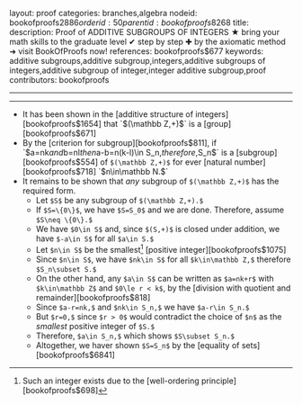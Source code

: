 layout: proof
categories: branches,algebra
nodeid: bookofproofs$2886
orderid: 50
parentid: bookofproofs$8268
title: 
description: Proof of ADDITIVE SUBGROUPS OF INTEGERS ★ bring your math skills to the graduate level ✔ step by step ✚ by the axiomatic method ➜ visit BookOfProofs now!
references: bookofproofs$677
keywords: additive subgroups,additive subgroup,integers,additive subgroups of integers,additive subgroup of integer,integer additive subgroup,proof
contributors: bookofproofs

---


---

* It has been shown in the [additive structure of integers][bookofproofs$1654] that `$(\mathbb Z,+)$` is a [group][bookofproofs$671]
* By the [criterion for subgroup][bookofproofs$811], if `$a=nk$` and `$b=nl$` then `$a-b=n(k-l)\in S_n,$` therefore, `$S_n$` is a [subgroup][bookofproofs$554] of  `$(\mathbb Z,+)$` for ever [natural number][bookofproofs$718] `$n\in\mathbb N.$` 
* It remains to be shown that _any_ subgroup of `$(\mathbb Z,+)$` has the required form.
   * Let `$S$` be any subgroup of `$(\mathbb Z,+).$`
   * If `$S=\{0\}$`, we have `$S=S_0$` and we are done. Therefore, assume `$S\neq \{0\}.$`
   * We have `$0\in S$` and, since `$(S,+)$` is closed under addition, we have `$-a\in S$` for all `$a\in S.$`
   * Let `$n\in S$` be the smallest[^1] [positive integer][bookofproofs$1075]
   * Since `$n\in S$`, we have `$nk\in S$` for all `$k\in\mathbb Z,$` therefore `$S_n\subset S.$`
   * On the other hand, any `$a\in S$` can be written as `$a=nk+r$` with `$k\in\mathbb Z$` and `$0\le r < k$`, by the [division with quotient and remainder][bookofproofs$818]
   * Since `$a-r=nk,$` and `$nk\in S_n,$` we have `$a-r\in S_n.$` 
   * But `$r=0,$` since `$r > 0$` would contradict the choice of `$n$` as the _smallest_ positive integer of `$S.$`
   * Therefore, `$a\in S_n,$` which shows `$S\subset S_n.$`
   * Altogether, we haver shown `$S=S_n$` by the [equality of sets][bookofproofs$6841]

[^1]: Such an integer exists due to the [well-ordering principle][bookofproofs$698]
